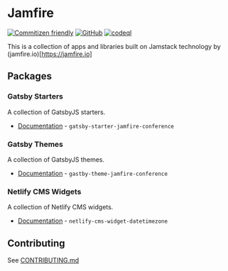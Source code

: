 # Jamfire

[![Commitizen friendly](https://img.shields.io/badge/commitizen-friendly-brightgreen.svg)](http://commitizen.github.io/cz-cli/) [![GitHub](https://img.shields.io/github/license/jamfire/jamfire?style=flat)](https://github.com/jamfire/jamfire/blob/master/LICENSE) [![codeql](https://github.com/jamfire/jamfire/actions/workflows/codeql-analysis.yml/badge.svg)](https://github.com/jamfire/gatsby-jamfire-conference/actions/workflows/codeql-analysis.yml) 

This is a collection of apps and libraries built on Jamstack technology by (jamfire.io)[https://jamfire.io]

## Packages
### Gatsby Starters

A collection of GatsbyJS starters.

- [Documentation](/packages/gatsby-starter-jamfire-conference/README.md) - ```gatsby-starter-jamfire-conference```

### Gatsby Themes

A collection of GatsbyJS themes.

- [Documentation](/packages/gatsby-starter-jamfire-conference/README.md) - ```gastby-theme-jamfire-conference```

### Netlify CMS Widgets

A collection of Netlify CMS widgets.

- [Documentation](/packages/netlify-cms-widget-datetimezone/README.md) - ```netlify-cms-widget-datetimezone```

## Contributing

See [CONTRIBUTING.md](CONTRIBUTING.md)
